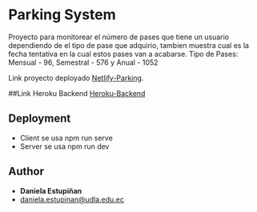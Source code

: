 # Parking System
Proyecto para monitorear el número de pases que tiene un usuario dependiendo de el tipo de pase que adquirio,
tambien muestra cual es la fecha tentativa en la cual estos pases van a acabarse.
Tipo de Pases: Mensual - 96, Semestral - 576 y Anual - 1052


Link proyecto deployado
[Netlify-Parking](https://neon-rabanadas-14873c.netlify.app/).


##Link Heroku Backend
[Heroku-Backend](https://pases-parking-dbem.com)



## Deployment

- Client se usa npm run serve
- Server se usa npm run dev


## Author

  - **Daniela Estupiñan**
  - daniela.estupinan@udla.edu.ec
